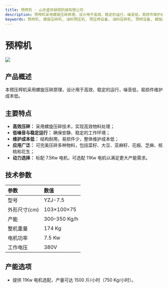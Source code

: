 ```yaml
---
title: 预榨机 - 山东盛世赫程机械有限公司
description: 预榨机采用螺旋压碎原理，设计用于高效、稳定的运行，噪音低，易损件维护成本低，适用于菜籽、大豆、亚麻籽等物料压碎。
keywords: 预榨机, 螺旋压碎机, 油料预压机, 预压榨设备, 油料压碎机, 预榨设备, 螺旋压榨机, 油料预处理设备, 压碎机, 预压机, 油料压榨预处理, 预榨机械
---
```


# 预榨机

![](https://i.postimg.cc/BqDs94Fy/image.png?dl=1)
## 产品概述

本预压榨机采用螺旋压碎原理，设计用于高效、稳定的运行，噪音低，易损件维护成本低。

## 主要特点

- **高效压碎：** 采用螺旋压碎技术，实现高效物料处理；  
- **低噪音与稳定运行：** 确保安静、稳定的工作环境；  
- **维护成本低：** 结构耐用，易损件少，整体维护成本低；  
- **应用广泛：** 可完美压碎多种物料，包括菜籽、大豆、亚麻籽、花椒、芝麻、核桃和花生；  
- **动力选择：** 标配 7.5Kw 电机，可选配 11Kw 电机以满足更大产能需求。  

## 技术参数

| 参数       | 数值        |
| :--------- | :---------- |
| 型号       | YZJ-7.5     |
| 外形尺寸(cm) | 103×100×75 |
| 产能       | 300–350 Kg/h|
| 整机重量   | 174 Kg      |
| 电机功率   | 7.5 Kw      |
| 工作电压   | 380V        |

## 产能选项

- 提供 11Kw 电机选配，产量可达 1500 斤/小时（750 Kg/小时）。

